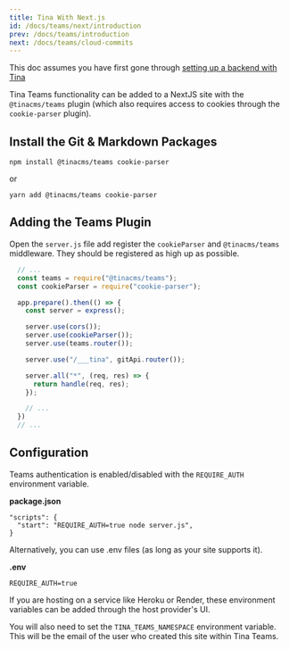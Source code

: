 ```yaml
---
title: Tina With Next.js
id: /docs/teams/next/introduction
prev: /docs/teams/introduction
next: /docs/teams/cloud-commits
---
```


This doc assumes you have first gone through [setting up a backend with Tina](/docs/nextjs/adding-backends)

Tina Teams functionality can be added to a NextJS site with the `@tinacms/teams` plugin (which also requires access to cookies through the `cookie-parser` plugin).

## Install the Git & Markdown Packages

    npm install @tinacms/teams cookie-parser

or

    yarn add @tinacms/teams cookie-parser

## Adding the Teams Plugin

Open the `server.js` file add register the `cookieParser` and `@tinacms/teams` middleware. They should be registered as high up as possible.

```JavaScript
  // ...
  const teams = require("@tinacms/teams");
  const cookieParser = require("cookie-parser");

  app.prepare().then(() => {
    const server = express();

    server.use(cors());
    server.use(cookieParser());
    server.use(teams.router());

    server.use("/___tina", gitApi.router());

    server.all("*", (req, res) => {
      return handle(req, res);
    });

    // ...
  })
  // ...
```

## Configuration

Teams authentication is enabled/disabled with the `REQUIRE_AUTH` environment variable.

**package.json**

```
"scripts": {
  "start": "REQUIRE_AUTH=true node server.js",
}
```

Alternatively, you can use .env files (as long as your site supports it).

**.env**

```
REQUIRE_AUTH=true
```

<tip>
If you are hosting on a service like Heroku or Render, these environment variables can be added through the host provider's UI.
</tip>

You will also need to set the `TINA_TEAMS_NAMESPACE` environment variable. This will be the email of the user who created this site within Tina Teams.
